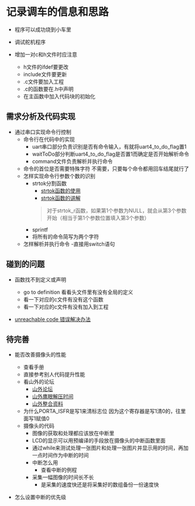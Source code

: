 # 记录调车的信息和思路

- 程序可以成功烧到小车里
- 调试舵机程序


- 增加一对c和h文件时应注意
    - h文件的ifdef要更改
    - include文件要更新
    - .c文件要加入工程
    - .c的函数要在.h中声明
    - 在主函数中加入代码块的初始化


## 需求分析及代码实现

- 通过串口实现命令行控制
    - 命令行在代码中的实现
        - uart串口部分负责识别是否有命令输入，有就将uart4_to_do_flag置1
        - waitToDo部分判断uart4_to_do_flag是否置1而确定是否开始解析命令
        - command文件负责解析并执行命令
    - 命令的首位是否需要特殊字符 不需要，只要每个命令都用回车结尾就行了
    - 怎样实现命令行参数个数的识别
        - strtok分割函数
            - [strtok函数的使用](https://blog.csdn.net/buaa_shang/article/details/8189984)
            - [strtok函数的讲解](https://blog.csdn.net/weibo1230123/article/details/80177898)
            >对于strtok_r函数，如果第1个参数为NULL，就会从第3个参数开始（相当于第1个参数位置填入第3个参数）
        - sprintf
        - 将所有的命令简写为两个字符
    - 怎样解析并执行命令
        -直接用switch语句
    




## 碰到的问题

- 函数找不到定义或声明
    - go to definition 看看头文件里有没有全局的定义
    - 看一下对应的c文件有没有这个函数
    - 看一下对应的c文件有没有加入到工程

- [unreachable code 错误解决办法](https://blog.csdn.net/majishushu/article/details/53262727)


## 待完善

- 能否改善摄像头的性能
    - 查看手册
    - 直接参考别人代码提升性能
    - 看山外的论坛
        - [山外论坛](http://www.vcan123.com/forum.php)
        - [山外鹰眼解压时间](http://www.vcan123.com/forum.php?mod=viewthread&tid=13652&ctid=6)
        - [山外整合资料](./source/K60中文资料整合版.pdf)
    - 为什么PORTA_ISFR是写1来清标志位 因为这个寄存器是写1清0的，往里面写1赋值0
    - 摄像头的代码
        - 图像的获取和处理都应该放在中断里
        - LCD的显示可以用预编译的手段放在摄像头的中断函数里面
        - 通过while来测试处理一张图片和处理一张图片并显示用的时间，再加一点时间作为中断的时间
        - 中断怎么用
            - 查看中断的例程
        - 采集一幅图像的时间长不长
            - 是采集的速度快还是将采集好的数组备份一份速度快


- 怎么设置中断的优先级







